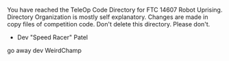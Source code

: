 You have reached the TeleOp Code Directory for FTC 14607 Robot Uprising. Directory Organization is mostly self explanatory. Changes are made in copy files of competition code. Don't delete this directory. Please don't.
 - Dev "Speed Racer" Patel
 
 go away dev WeirdChamp 